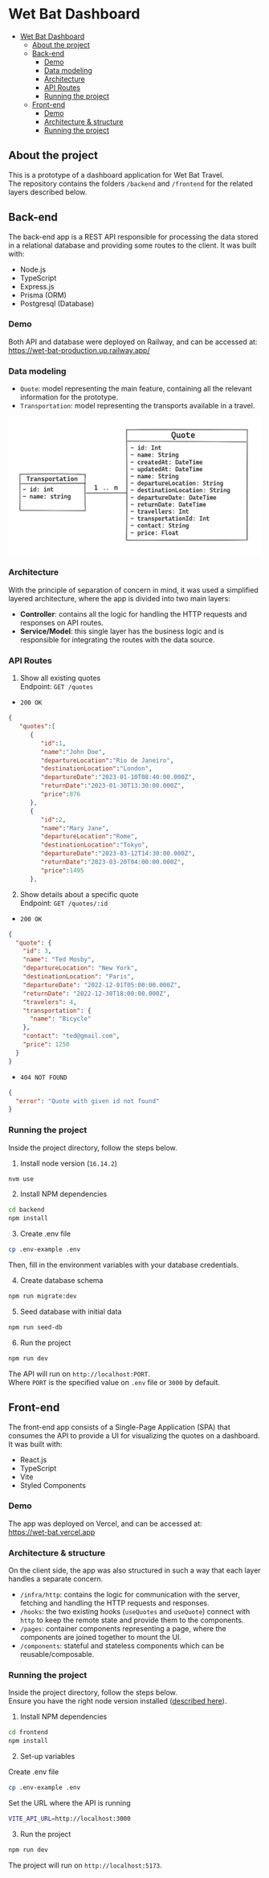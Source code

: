# Wet Bat Dashboard

- [Wet Bat Dashboard](#wet-bat-dashboard)
  - [About the project](#about-the-project)
  - [Back-end](#back-end)
    - [Demo](#demo)
    - [Data modeling](#data-modeling)
    - [Architecture](#architecture)
    - [API Routes](#api-routes)
    - [Running the project](#running-the-project)
  - [Front-end](#front-end)
    - [Demo](#demo-1)
    - [Architecture \& structure](#architecture--structure)
    - [Running the project](#running-the-project-1)

## About the project

This is a prototype of a dashboard application for Wet Bat Travel.  
The repository contains the folders `/backend` and `/frontend` for the related layers described below.

## Back-end

The back-end app is a REST API responsible for processing the data stored in a relational database and providing some routes to the client. It was built with:

- Node.js
- TypeScript
- Express.js
- Prisma (ORM)
- Postgresql (Database)

### Demo

Both API and database were deployed on Railway, and can be accessed at:  
https://wet-bat-production.up.railway.app/

### Data modeling

- `Quote`: model representing the main feature, containing all the relevant information for the prototype.
- `Transportation`: model representing the transports available in a travel.

![Data modeling](data-modeling.jpg)

### Architecture

With the principle of separation of concern in mind, it was used a simplified layered architecture, where the app is divided into two main layers:

- **Controller**: contains all the logic for handling the HTTP requests and responses on API routes.
- **Service/Model**: this single layer has the business logic and is responsible for integrating the routes with the data source.

### API Routes

1. Show all existing quotes  
   Endpoint: `GET /quotes`

- `200 OK`

```json
{
   "quotes":[
      {
         "id":1,
         "name":"John Doe",
         "departureLocation":"Rio de Janeiro",
         "destinationLocation":"London",
         "departureDate":"2023-01-10T08:40:00.000Z",
         "returnDate":"2023-01-30T13:30:00.000Z",
         "price":876
      },
      {
         "id":2,
         "name":"Mary Jane",
         "departureLocation":"Rome",
         "destinationLocation":"Tokyo",
         "departureDate":"2023-03-12T14:30:00.000Z",
         "returnDate":"2023-03-20T04:00:00.000Z",
         "price":1495
      },
```

2. Show details about a specific quote  
   Endpoint: `GET /quotes/:id`

- `200 OK`

```json
{
  "quote": {
    "id": 3,
    "name": "Ted Mosby",
    "departureLocation": "New York",
    "destinationLocation": "Paris",
    "departureDate": "2022-12-01T05:00:00.000Z",
    "returnDate": "2022-12-30T18:00:00.000Z",
    "travelers": 4,
    "transportation": {
      "name": "Bicycle"
    },
    "contact": "ted@gmail.com",
    "price": 1250
  }
}
```

- `404 NOT FOUND`

```json
{
  "error": "Quote with given id not found"
}
```

### Running the project

Inside the project directory, follow the steps below.

1. Install node version (`16.14.2`)

```sh
nvm use
```

2. Install NPM dependencies

```sh
cd backend
npm install
```

3. Create .env file

```sh
cp .env-example .env
```

Then, fill in the environment variables with your database credentials.

4. Create database schema

```sh
npm run migrate:dev
```

5. Seed database with initial data

```sh
npm run seed-db
```

6. Run the project

```sh
npm run dev
```

The API will run on `http://localhost:PORT`.  
Where `PORT` is the specified value on `.env` file or `3000` by default.

## Front-end

The front-end app consists of a Single-Page Application (SPA) that consumes the API to provide a UI for visualizing the quotes on a dashboard. It was built with:

- React.js
- TypeScript
- Vite
- Styled Components

### Demo

The app was deployed on Vercel, and can be accessed at:  
https://wet-bat.vercel.app

### Architecture & structure

On the client side, the app was also structured in such a way that each layer handles a separate concern.

- `/infra/http`: contains the logic for communication with the server, fetching and handling the HTTP requests and responses.
- `/hooks`: the two existing hooks (`useQuotes` and `useQuote`) connect with `http` to keep the remote state and provide them to the components.
- `/pages`: container components representing a page, where the components are joined together to mount the UI.
- `/components`: stateful and stateless components which can be reusable/composable.

### Running the project

Inside the project directory, follow the steps below.  
Ensure you have the right node version installed ([described here](#running-the-project)).

1. Install NPM dependencies

```sh
cd frontend
npm install
```

2. Set-up variables

Create .env file

```sh
cp .env-example .env
```

Set the URL where the API is running

```sh
VITE_API_URL=http://localhost:3000
```

3. Run the project

```sh
npm run dev
```

The project will run on `http://localhost:5173`.
